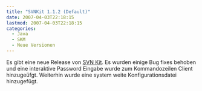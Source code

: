 ```yaml
---
title: "SVNKit 1.1.2 (Default)"
date: 2007-04-03T22:18:15
lastmod: 2007-04-03T22:18:15
categories:
  - Java
  - SKM
  - Neue Versionen
---
```

Es gibt eine neue Release von <a href="http://svnkit.com/"  title="SVN Kit">SVN Kit</a>. Es wurden einige Bug fixes behoben und eine interaktive Password Eingabe wurde zum Kommandozeilen Client hinzugeüfgt. Weiterhin wurde eine system weite Konfigurationsdatei hinzugefügt.

